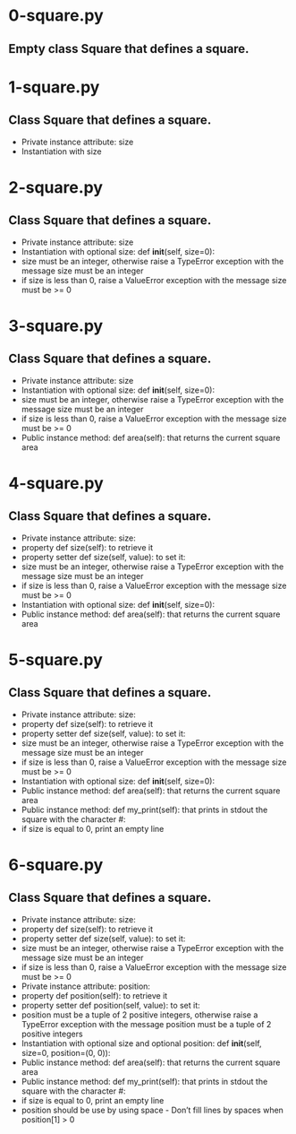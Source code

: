 # 0-square.py
## Empty class Square that defines a square.

# 1-square.py
## Class Square that defines a square.
- Private instance attribute: size
- Instantiation with size

# 2-square.py
## Class Square that defines a square.
- Private instance attribute: size
- Instantiation with optional size: def __init__(self, size=0):
- size must be an integer, otherwise raise a TypeError exception with the message size must be an integer
- if size is less than 0, raise a ValueError exception with the message size must be >= 0

# 3-square.py
## Class Square that defines a square.
- Private instance attribute: size
- Instantiation with optional size: def __init__(self, size=0):
- size must be an integer, otherwise raise a TypeError exception with the message size must be an integer
- if size is less than 0, raise a ValueError exception with the message size must be >= 0
- Public instance method: def area(self): that returns the current square area

# 4-square.py
## Class Square that defines a square.
- Private instance attribute: size:
- property def size(self): to retrieve it
- property setter def size(self, value): to set it:
- size must be an integer, otherwise raise a TypeError exception with the message size must be an integer
- if size is less than 0, raise a ValueError exception with the message size must be >= 0
- Instantiation with optional size: def __init__(self, size=0):
- Public instance method: def area(self): that returns the current square area

# 5-square.py
## Class Square that defines a square.
- Private instance attribute: size:
- property def size(self): to retrieve it
- property setter def size(self, value): to set it:
- size must be an integer, otherwise raise a TypeError exception with the message size must be an integer
- if size is less than 0, raise a ValueError exception with the message size must be >= 0
- Instantiation with optional size: def __init__(self, size=0):
- Public instance method: def area(self): that returns the current square area
- Public instance method: def my_print(self): that prints in stdout the square with the character #:
- if size is equal to 0, print an empty line

# 6-square.py
## Class Square that defines a square.
- Private instance attribute: size:
- property def size(self): to retrieve it
- property setter def size(self, value): to set it:
- size must be an integer, otherwise raise a TypeError exception with the message size must be an integer
- if size is less than 0, raise a ValueError exception with the message size must be >= 0
- Private instance attribute: position:
- property def position(self): to retrieve it
- property setter def position(self, value): to set it:
- position must be a tuple of 2 positive integers, otherwise raise a TypeError exception with the message position must be a tuple of 2 positive integers
- Instantiation with optional size and optional position: def __init__(self, size=0, position=(0, 0)):
- Public instance method: def area(self): that returns the current square area
- Public instance method: def my_print(self): that prints in stdout the square with the character #:
- if size is equal to 0, print an empty line
- position should be use by using space - Don’t fill lines by spaces when position[1] > 0


